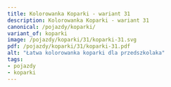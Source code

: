 ```yaml
---
title: Kolorowanka Koparki - wariant 31
description: Kolorowanka Koparki - wariant 31
canonical: /pojazdy/koparki/
variant_of: koparki
image: /pojazdy/koparki/31/koparki-31.svg
pdf: /pojazdy/koparki/31/koparki-31.pdf
alt: "Łatwa kolorowanka koparki dla przedszkolaka"
tags:
- pojazdy
- koparki
---
```

